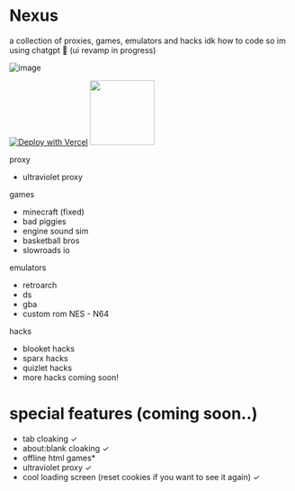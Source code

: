 # Nexus
a collection of proxies, games, emulators and hacks idk how to code so im using chatgpt 🥀 (ui revamp in progress)

![image](https://github.com/user-attachments/assets/7b3e0118-ff43-464a-afaf-f20f4dad43e6)

[![Deploy with Vercel](https://vercel.com/button)](https://vercel.com/new/clone?repository-url=https%3A%2F%2Fgithub.com%2Fbreezly101%2Fnexus) [<img src="https://www.koyeb.com/static/images/deploy/button.svg" width="115"/>](https://app.koyeb.com/deploy?https://github.com/breezly101/nexus)

proxy
- ultraviolet proxy

games
- minecraft (fixed)
- bad piggies
- engine sound sim
- basketball bros
- slowroads io


emulators
- retroarch
- ds
- gba
- custom rom NES - N64

hacks
- blooket hacks
- sparx hacks
- quizlet hacks
- more hacks coming soon!

# special features (coming soon..)
- tab cloaking ✓
- about:blank cloaking ✓
- offline html games*
- ultraviolet proxy ✓
- cool loading screen (reset cookies if you want to see it again) ✓

